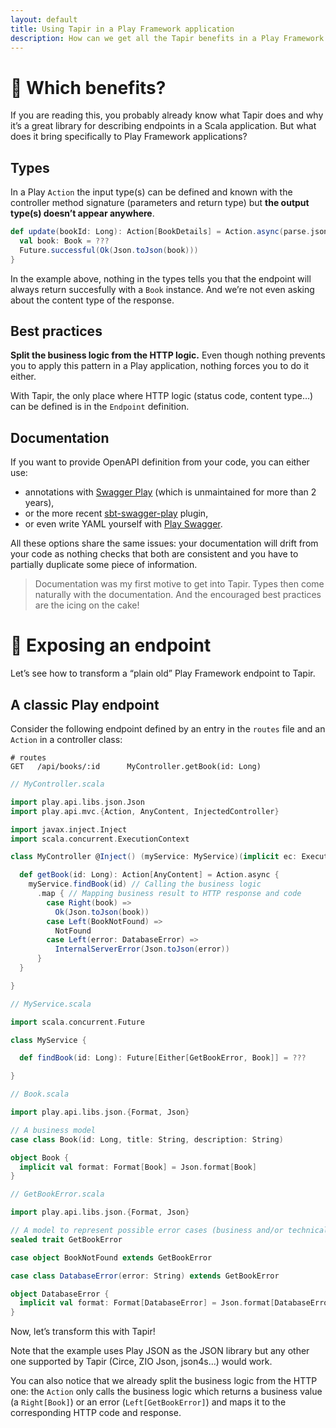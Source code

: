 ```yaml
---
layout: default
title: Using Tapir in a Play Framework application
description: How can we get all the Tapir benefits in a Play Framework application?
---
```


# 🤩 Which benefits?

If you are reading this, you probably already know what Tapir does and why it’s a great library for describing endpoints in a Scala application. But what does it bring specifically to Play Framework applications?

## Types

In a Play `Action` the input type(s) can be defined and known with the controller method signature (parameters and return type) but **the output type(s) doesn’t appear anywhere**.

```scala
def update(bookId: Long): Action[BookDetails] = Action.async(parse.json[BookDetails]) {
  val book: Book = ???
  Future.successful(Ok(Json.toJson(book)))
}
```

In the example above, nothing in the types tells you that the endpoint will always return succesfully with a `Book` instance. And we’re not even asking about the content type of the response.

## Best practices

**Split the business logic from the HTTP logic.** Even though nothing prevents you to apply this pattern in a Play application, nothing forces you to do it either.

With Tapir, the only place where HTTP logic (status code, content type…) can be defined is in the `Endpoint` definition.

## Documentation

If you want to provide OpenAPI definition from your code, you can either use:

- annotations with [Swagger Play](https://github.com/swagger-api/swagger-play) (which is unmaintained for more than 2 years),
- or the more recent [sbt-swagger-play](https://github.com/dwickern/sbt-swagger-play) plugin,
- or even write YAML yourself with [Play Swagger](https://github.com/iheartradio/play-swagger).

All these options share the same issues: your documentation will drift from your code as nothing checks that both are consistent and you have to partially duplicate some piece of information.

> Documentation was my first motive to get into Tapir. Types then come naturally with the documentation. And the encouraged best practices are the icing on the cake!

# 🚀 Exposing an endpoint

Let’s see how to transform a “plain old” Play Framework endpoint to Tapir.

## A classic Play endpoint

Consider the following endpoint defined by an entry in the `routes` file and an `Action` in a controller class:

```
# routes
GET   /api/books/:id      MyController.getBook(id: Long)
```

```scala
// MyController.scala

import play.api.libs.json.Json
import play.api.mvc.{Action, AnyContent, InjectedController}

import javax.inject.Inject
import scala.concurrent.ExecutionContext

class MyController @Inject() (myService: MyService)(implicit ec: ExecutionContext) extends InjectedController {

  def getBook(id: Long): Action[AnyContent] = Action.async {
    myService.findBook(id) // Calling the business logic
      .map { // Mapping business result to HTTP response and code
        case Right(book) =>
          Ok(Json.toJson(book))
        case Left(BookNotFound) =>
          NotFound
        case Left(error: DatabaseError) =>
          InternalServerError(Json.toJson(error))
      }
  }

}
```

```scala
// MyService.scala

import scala.concurrent.Future

class MyService {

  def findBook(id: Long): Future[Either[GetBookError, Book]] = ???

}
```

```scala
// Book.scala

import play.api.libs.json.{Format, Json}

// A business model
case class Book(id: Long, title: String, description: String)

object Book {
  implicit val format: Format[Book] = Json.format[Book]
}
```

```scala
// GetBookError.scala

import play.api.libs.json.{Format, Json}

// A model to represent possible error cases (business and/or technical)
sealed trait GetBookError

case object BookNotFound extends GetBookError

case class DatabaseError(error: String) extends GetBookError

object DatabaseError {
  implicit val format: Format[DatabaseError] = Json.format[DatabaseError]
}
```

Now, let’s transform this with Tapir!

Note that the example uses Play JSON as the JSON library but any other one supported by Tapir (Circe, ZIO Json, json4s…) would work.

You can also notice that we already split the business logic from the HTTP one: the `Action` only calls the business logic which returns a business value (a `Right[Book]`) or an error (`Left[GetBookError]`) and maps it to the corresponding HTTP code and response.
